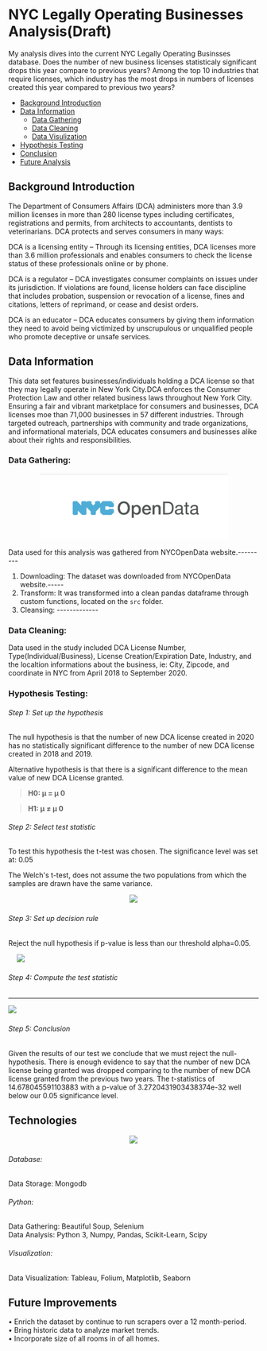 # NYC Legally Operating Businesses Analysis(Draft)

My analysis dives into the current NYC Legally Operating Businsses database. Does the number of new business licenses statisticaly significant drops this year compare to previous years? Among the top 10 industries that require licenses, which industry has the most drops in numbers of licenses created this year compared to previous two years?

* [Background Introduction](#background-information)
* [Data Information](#data-information)
    * [Data Gathering](#data-gathering)
    * [Data Cleaning](#data-cleaning)
    * [Data Visulization](#data-vissulization)
* [Hypothesis Testing](#hypothesis-testing)
* [Conclusion](#conclusion)
* [Future Analysis](#future-analysis)

## Background Introduction
The Department of Consumers Affairs (DCA) administers more than 3.9 million licenses in more than 280 license types including certificates, registrations and permits, from architects to accountants, dentists to veterinarians. DCA protects and serves consumers in many ways:

DCA is a licensing entity – Through its licensing entities, DCA licenses more than 3.6 million professionals and enables consumers to check the license status of these professionals online or by phone.

DCA is a regulator – DCA investigates consumer complaints on issues under its jurisdiction. If violations are found, license holders can face discipline that includes probation, suspension or revocation of a license, fines and citations, letters of reprimand, or cease and desist orders.

DCA is an educator – DCA educates consumers by giving them information they need to avoid being victimized by unscrupulous or unqualified people who promote deceptive or unsafe services.

## Data Information
This data set features businesses/individuals holding a DCA license so that they may legally operate in New York City.DCA enforces the Consumer Protection Law and other related business laws throughout New York City. Ensuring a fair and vibrant marketplace for consumers and businesses, DCA licenses moe than 71,000 businesses in 57 different industries. Through targeted outreach, partnerships with community and trade organizations, and informational materials, DCA educates consumers and businesses alike about their rights and responsibilities.

### Data Gathering:
<p align="center">
  <img src="img/NYCOpenData.png">
</p>

Data used for this analysis was gathered from NYCOpenData website.---------

1)  Downloading:  The dataset was downloaded from NYCOpenData website.----- 
2)  Transform:  It was transformed into a clean pandas dataframe through custom functions, located on the ```src``` folder.
3)  Cleansing:  ------------- 

### Data Cleaning:
Data used in the study included DCA License Number, Type(Individual/Business), License Creation/Expiration Date, Industry, and the localtion informations about the business, ie: City, Zipcode, and coordinate in NYC from April 2018 to September 2020.

### Hypothesis Testing:

###### Step 1: Set up the hypothesis
The null hypothesis is that the number of new DCA license created in 2020 has no statistically significant difference to the number of new DCA license created in 2018 and 2019.

Alternative hypothesis is that there is a significant difference to the mean value of new DCA License granted.

>**H0: μ = μ 0**

>**H1: μ ≠ μ 0**

###### Step 2: Select test statistic
To test this hypothesis the t-test was chosen.
The significance level was set at: 0.05

The Welch's t-test, does not assume the two populations from which the samples are drawn have the same variance.

<p align="center">
  <img src="images/z-statistic.png">
</p>

###### Step 3: Set up decision rule
Reject the null hypothesis if p-value is less than our threshold alpha=0.05.
<p align="center" style="width:10%" >
  <img src="images/normdist.png">
</p>

###### Step 4: Compute the test statistic
------------

![](images/z-score.png)

###### Step 5: Conclusion
Given the results of our test we conclude that we must reject the null-hypothesis.  There is enough evidence to say that the number of new DCA license being granted was dropped comparing to the number of new DCA license granted from the previous two years. 
The t-statistics of 14.678045591103883 with a p-value of 3.2720431903438374e-32 well below our 0.05 significance level. 

## Technologies
<p align="center">
  <img src="images/logos.png">
</p>

###### Database:
Data Storage: Mongodb<br>

###### Python:
Data Gathering: Beautiful Soup, Selenium<br>
Data Analysis: Python 3, Numpy, Pandas, Scikit-Learn, Scipy<br>

###### Visualization:
Data Visualization: Tableau, Folium, Matplotlib, Seaborn

## Future Improvements
• Enrich the dataset by continue to run scrapers over a 12 month-period.<br>
• Bring historic data to analyze market trends.<br>
• Incorporate size of all rooms in of all homes.<br>
